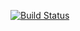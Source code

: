 [![Build Status](//http://3.145.45.21:8080/buildStatus/icon?job=deploiement)](http://3.145.45.21:8080/job/deploiement/)
